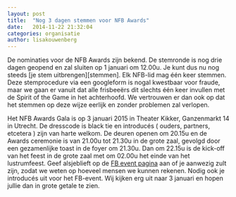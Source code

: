```yaml
---
layout: post
title:  "Nog 3 dagen stemmen voor NFB Awards"
date:   2014-11-22 21:32:04
categories: organisatie
author: lisakouwenberg
---
```

De nominaties voor de NFB Awards zijn bekend. De stemronde is nog drie dagen geopend en zal sluiten op 1 januari om 12.00u. Je kunt dus nu nog steeds [je stem uitbrengen][stemmen]. Elk NFB-lid mag één keer stemmen. Deze stemprocedure via een googleform is nogal kwestbaar voor fraude, maar we gaan er vanuit dat alle frisbeeërs dit slechts één keer invullen met de Spirit of the Game in het achterhoofd. We vertrouwen er dan ook op dat het stemmen op deze wijze eerlijk en zonder problemen zal verlopen.
 
Het NFB Awards Gala is op 3 januari 2015 in Theater Kikker, Ganzenmarkt 14 in Utrecht. De dresscode is black tie en introducés ( ouders, partners, etcetera ) zijn van harte welkom. De deuren openen om 20.15u en de Awards ceremonie is van 21.00u tot 21.30u in de grote zaal, gevolgd door een gezamenlijke toast in de foyer om 21.30u. Dan om 22.15u is de kick-off van het feest in de grote zaal met om 02.00u het einde van het lustrumfeest.
Geef alsjeblieft op de [FB event pagina][facebook] aan of je aanwezig zult zijn, zodat we weten op hoeveel mensen we kunnen rekenen. Nodig ook je introducés uit voor het FB-event. Wij kijken erg uit naar 3 januari en hopen jullie dan in grote getale te zien.

[facebook]: https://docs.google.com/forms/d/1o-0COmAvTbRt007ntI0uCS1imzIKEJTfAAaPepsqwS8/viewform?usp=send_form
[je stem uitbrengen]: https://www.facebook.com/events/309284472599403/?fref=ts
